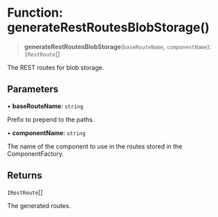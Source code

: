 # Function: generateRestRoutesBlobStorage()

> **generateRestRoutesBlobStorage**(`baseRouteName`, `componentName`): `IRestRoute`[]

The REST routes for blob storage.

## Parameters

• **baseRouteName**: `string`

Prefix to prepend to the paths.

• **componentName**: `string`

The name of the component to use in the routes stored in the ComponentFactory.

## Returns

`IRestRoute`[]

The generated routes.
